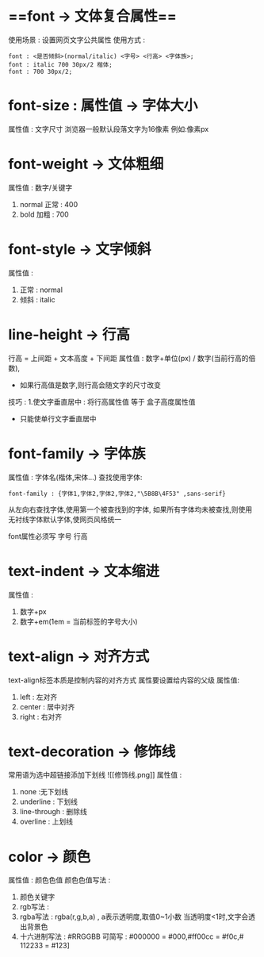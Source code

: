 # ==font -> 文体复合属性==
使用场景 : 设置网页文字公共属性
使用方式 :
```
font : <是否倾斜>(normal/italic) <字号> <行高> <字体族>;
font : italic 700 30px/2 楷体;
font : 700 30px/2;
```
# font-size : 属性值 -> 字体大小
属性值 : 文字尺寸
浏览器一般默认段落文字为16像素
例如:像素px
# font-weight -> 文体粗细
属性值 : 数字/关键字
1. normal 正常 : 400
2. bold 加粗 : 700
# font-style -> 文字倾斜
属性值 : 
1. 正常 : normal
2. 倾斜 : italic
# line-height -> 行高 
行高 = 上间距 + 文本高度 + 下间距
属性值 : 数字+单位(px) / 数字(当前行高的倍数),
+ 如果行高值是数字,则行高会随文字的尺寸改变

技巧 : 
 1.使文字垂直居中 : 将行高属性值 等于 盒子高度属性值
+ 只能使单行文字垂直居中
# font-family -> 字体族
属性值 : 字体名(楷体,宋体...)
查找使用字体:
```
font-family : {字体1,字体2,字体2,字体2,"\5B8B\4F53" ,sans-serif}
```
从左向右查找字体,使用第一个被查找到的字体,
如果所有字体均未被查找,则使用无衬线字体默认字体,使网页风格统一


font属性必须写 字号 行高
# text-indent -> 文本缩进
属性值 : 
1. 数字+px
2. 数字+em(1em = 当前标签的字号大小)
# text-align -> 对齐方式
text-align标签本质是控制内容的对齐方式
属性要设置给内容的父级
属性值:
1. left : 左对齐
2. center : 居中对齐
3. right : 右对齐
# text-decoration -> 修饰线
常用语为选中超链接添加下划线
![[修饰线.png]]
属性值 : 
1. none :无下划线
2. underline : 下划线
3. line-through : 删除线
4. overline : 上划线
# color -> 颜色
属性值 : 颜色色值
颜色色值写法 : 
1. 颜色关键字
2. rgb写法 : 
3. rgba写法 : rgba(r,g,b,a) , a表示透明度,取值0~1小数
当透明度<1时,文字会透出背景色
4. 十六进制写法 : \#RRGGBB
可简写 : #000000 = #000,#ff00cc = \#f0c,# 112233 = #123]